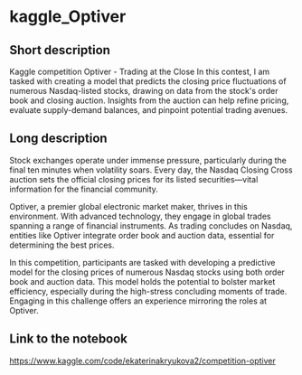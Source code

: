 # kaggle_Optiver
## Short description
Kaggle competition Optiver - Trading at the Close
In this contest, I am tasked with creating a model that predicts the closing price fluctuations of numerous Nasdaq-listed stocks, drawing on data from the stock's order book and closing auction. Insights from the auction can help refine pricing, evaluate supply-demand balances, and pinpoint potential trading avenues.
## Long description
Stock exchanges operate under immense pressure, particularly during the final ten minutes when volatility soars. Every day, the Nasdaq Closing Cross auction sets the official closing prices for its listed securities—vital information for the financial community.

Optiver, a premier global electronic market maker, thrives in this environment. With advanced technology, they engage in global trades spanning a range of financial instruments. As trading concludes on Nasdaq, entities like Optiver integrate order book and auction data, essential for determining the best prices.

In this competition, participants are tasked with developing a predictive model for the closing prices of numerous Nasdaq stocks using both order book and auction data. This model holds the potential to bolster market efficiency, especially during the high-stress concluding moments of trade. Engaging in this challenge offers an experience mirroring the roles at Optiver.
## Link to the notebook
https://www.kaggle.com/code/ekaterinakryukova2/competition-optiver
